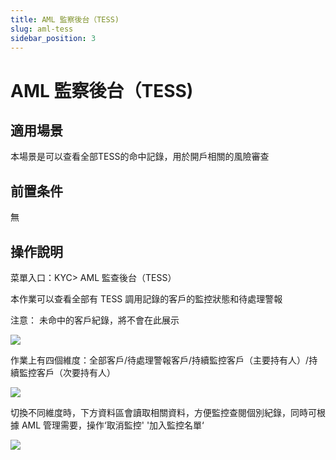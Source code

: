 ```yaml
---
title: AML 監察後台（TESS)
slug: aml-tess
sidebar_position: 3
---
```



# AML 監察後台（TESS)

## 適用場景

本場景是可以查看全部TESS的命中記錄，用於開戶相關的風險審查

## 前置条件

無

## 操作說明

菜單入口：KYC&gt; AML 監查後台（TESS）

本作業可以查看全部有 TESS 調用記錄的客戶的監控狀態和待處理警報

注意： 未命中的客戶紀錄，將不會在此展示

<img src="/assets/P86Gb51eVoQeEfxqzfQcJcvDnKr.png" src-width="3224" src-height="1618" align="center"/>

 作業上有四個維度：全部客戶/待處理警報客戶/持續監控客戶（主要持有人）/持續監控客戶（次要持有人）

<img src="/assets/NwZHbeCvvokJfAx9ILwcLy7NnQf.png" src-width="3226" src-height="354" align="center"/>

切換不同維度時，下方資料區會讀取相關資料，方便監控查閱個別紀錄，同時可根據 AML 管理需要，操作‘取消監控' '加入監控名單‘

<img src="/assets/UufEbDUO3oIU5dxWwXMcTKgVnbc.png" src-width="3208" src-height="1606" align="center"/>

